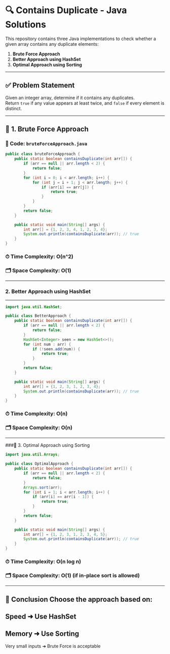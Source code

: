 # 🔍 Contains Duplicate - Java Solutions

This repository contains three Java implementations to check whether a given array contains any duplicate elements:

1. **Brute Force Approach**
2. **Better Approach using HashSet**
3. **Optimal Approach using Sorting**

---

## ✅ Problem Statement

Given an integer array, determine if it contains any duplicates.  
Return `true` if any value appears at least twice, and `false` if every element is distinct.

---

## 🧠 1. Brute Force Approach

### 📄 Code: `bruteForceApproach.java`
```java
public class bruteForceApproach {
    public static boolean containsDuplicate(int arr[]) {
        if (arr == null || arr.length < 2) {
            return false;
        }
        for (int i = 0; i < arr.length; i++) {
            for (int j = i + 1; j < arr.length; j++) {
                if (arr[i] == arr[j]) {
                    return true;
                }
            }
        }
        return false;
    }

    public static void main(String[] args) {
        int arr[] = {1, 2, 3, 4, 1, 2, 3, 4};
        System.out.println(containsDuplicate(arr)); // true
    }
}
```
### ⏱ Time Complexity: O(n^2)
### 🗂 Space Complexity: O(1)

---
### 2. Better Approach using HashSet
---
```java
import java.util.HashSet;

public class BetterApproach {
    public static boolean containsDuplicate(int arr[]) {
        if (arr == null || arr.length < 2) {
            return false;
        }
        HashSet<Integer> seen = new HashSet<>();
        for (int num : arr) {
            if (!seen.add(num)) {
                return true;
            }
        }
        return false;
    }

    public static void main(String[] args) {
        int arr[] = {1, 2, 3, 1, 2, 3, 4};
        System.out.println(containsDuplicate(arr)); // true
    }
}
```
### ⏱ Time Complexity: O(n)
### 🗂 Space Complexity: O(n)
---
###🧩 3. Optimal Approach using Sorting
```java
import java.util.Arrays;

public class OptimalApproach {
    public static boolean containsDuplicate(int arr[]) {
        if (arr == null || arr.length < 2) {
            return false;
        }
        Arrays.sort(arr);
        for (int i = 1; i < arr.length; i++) {
            if (arr[i] == arr[i - 1]) {
                return true;
            }
        }
        return false;
    }

    public static void main(String[] args) {
        int arr[] = {1, 2, 3, 1, 2, 3, 4, 5};
        System.out.println(containsDuplicate(arr)); // true
    }
}
```
### ⏱ Time Complexity: O(n log n)
### 🗂 Space Complexity: O(1) (if in-place sort is allowed)

---
📌 Conclusion
Choose the approach based on:
---
Speed ➜ Use HashSet
---

Memory ➜ Use Sorting
---
Very small inputs ➜ Brute Force is acceptable

